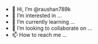 - 👋 Hi, I’m @raushan789k
- 👀 I’m interested in ...
- 🌱 I’m currently learning ...
- 💞️ I’m looking to collaborate on ...
- 📫 How to reach me ...

<!---
raushan789k/raushan789k is a ✨ special ✨ repository because its `README.md` (this file) appears on your GitHub profile.
You can click the Preview link to take a look at your changes.
--->
